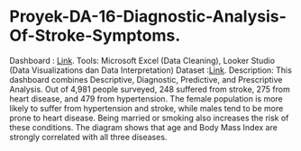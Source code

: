 # Proyek-DA-16-Diagnostic-Analysis-Of-Stroke-Symptoms.
Dashboard : [Link](https://lookerstudio.google.com/u/0/reporting/9c6697b6-a6c9-47c3-a51b-1bfb93a5c77e).
Tools: 
Microsoft Excel (Data Cleaning), Looker Studio (Data Visualizations dan Data Interpretation)
Dataset :[Link](https://www.kaggle.com/datasets/jillanisofttech/brain-stroke-dataset).
Description:
This dashboard combines Descriptive, Diagnostic, Predictive, and Prescriptive Analysis. Out of 4,981 people surveyed, 248 suffered from stroke, 275 from heart disease, and 479 from hypertension. The female population is more likely to suffer from hypertension and stroke, while males tend to be more prone to heart disease. Being married or smoking also increases the risk of these conditions. The diagram shows that age and Body Mass Index are strongly correlated with all three diseases.
